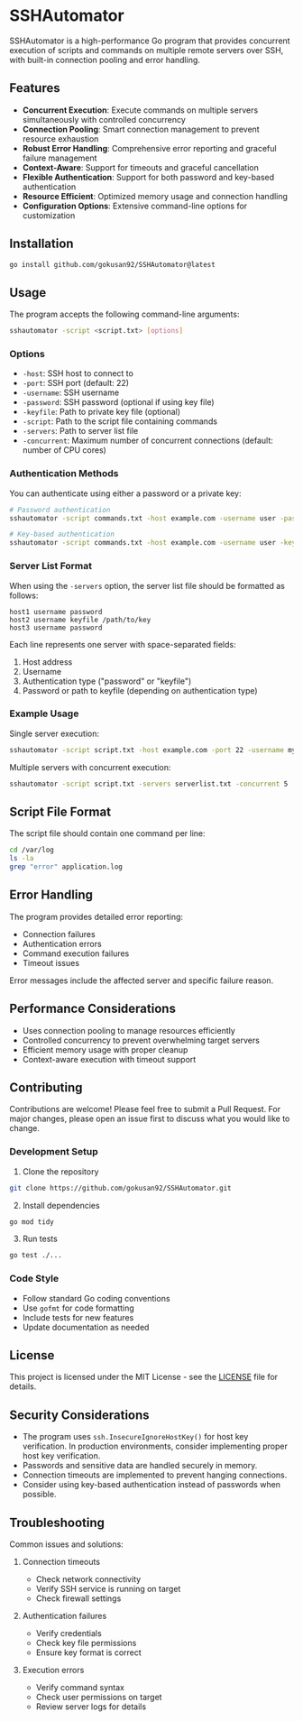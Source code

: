 # SSHAutomator

SSHAutomator is a high-performance Go program that provides concurrent execution of scripts and commands on multiple remote servers over SSH, with built-in connection pooling and error handling.

## Features

- **Concurrent Execution**: Execute commands on multiple servers simultaneously with controlled concurrency
- **Connection Pooling**: Smart connection management to prevent resource exhaustion
- **Robust Error Handling**: Comprehensive error reporting and graceful failure management
- **Context-Aware**: Support for timeouts and graceful cancellation
- **Flexible Authentication**: Support for both password and key-based authentication
- **Resource Efficient**: Optimized memory usage and connection handling
- **Configuration Options**: Extensive command-line options for customization

## Installation

```bash
go install github.com/gokusan92/SSHAutomator@latest
```

## Usage

The program accepts the following command-line arguments:

```bash
sshautomator -script <script.txt> [options]
```

### Options

- `-host`: SSH host to connect to
- `-port`: SSH port (default: 22)
- `-username`: SSH username
- `-password`: SSH password (optional if using key file)
- `-keyfile`: Path to private key file (optional)
- `-script`: Path to the script file containing commands
- `-servers`: Path to server list file
- `-concurrent`: Maximum number of concurrent connections (default: number of CPU cores)

### Authentication Methods

You can authenticate using either a password or a private key:

```bash
# Password authentication
sshautomator -script commands.txt -host example.com -username user -password pass

# Key-based authentication
sshautomator -script commands.txt -host example.com -username user -keyfile ~/.ssh/id_rsa
```

### Server List Format

When using the `-servers` option, the server list file should be formatted as follows:

```text
host1 username password
host2 username keyfile /path/to/key
host3 username password
```

Each line represents one server with space-separated fields:
1. Host address
2. Username
3. Authentication type ("password" or "keyfile")
4. Password or path to keyfile (depending on authentication type)

### Example Usage

Single server execution:
```bash
sshautomator -script script.txt -host example.com -port 22 -username myuser -password mypassword
```

Multiple servers with concurrent execution:
```bash
sshautomator -script script.txt -servers serverlist.txt -concurrent 5
```

## Script File Format

The script file should contain one command per line:

```bash
cd /var/log
ls -la
grep "error" application.log
```

## Error Handling

The program provides detailed error reporting:
- Connection failures
- Authentication errors
- Command execution failures
- Timeout issues

Error messages include the affected server and specific failure reason.

## Performance Considerations

- Uses connection pooling to manage resources efficiently
- Controlled concurrency to prevent overwhelming target servers
- Efficient memory usage with proper cleanup
- Context-aware execution with timeout support

## Contributing

Contributions are welcome! Please feel free to submit a Pull Request. For major changes, please open an issue first to discuss what you would like to change.

### Development Setup

1. Clone the repository
```bash
git clone https://github.com/gokusan92/SSHAutomator.git
```

2. Install dependencies
```bash
go mod tidy
```

3. Run tests
```bash
go test ./...
```

### Code Style

- Follow standard Go coding conventions
- Use `gofmt` for code formatting
- Include tests for new features
- Update documentation as needed

## License

This project is licensed under the MIT License - see the [LICENSE](LICENSE) file for details.

## Security Considerations

- The program uses `ssh.InsecureIgnoreHostKey()` for host key verification. In production environments, consider implementing proper host key verification.
- Passwords and sensitive data are handled securely in memory.
- Connection timeouts are implemented to prevent hanging connections.
- Consider using key-based authentication instead of passwords when possible.

## Troubleshooting

Common issues and solutions:

1. Connection timeouts
   - Check network connectivity
   - Verify SSH service is running on target
   - Check firewall settings

2. Authentication failures
   - Verify credentials
   - Check key file permissions
   - Ensure key format is correct

3. Execution errors
   - Verify command syntax
   - Check user permissions on target
   - Review server logs for details